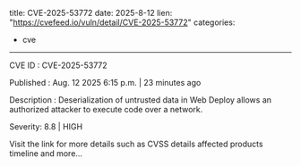  
title: CVE-2025-53772
date: 2025-8-12
lien: "https://cvefeed.io/vuln/detail/CVE-2025-53772"
categories:
  - cve
---

CVE ID : CVE-2025-53772

Published :  Aug. 12
2025
6:15 p.m. | 23 minutes ago

Description : Deserialization of untrusted data in Web Deploy allows an authorized attacker to execute code over a network.

Severity: 8.8 | HIGH

Visit the link for more details
such as CVSS details
affected products
timeline
and more...
